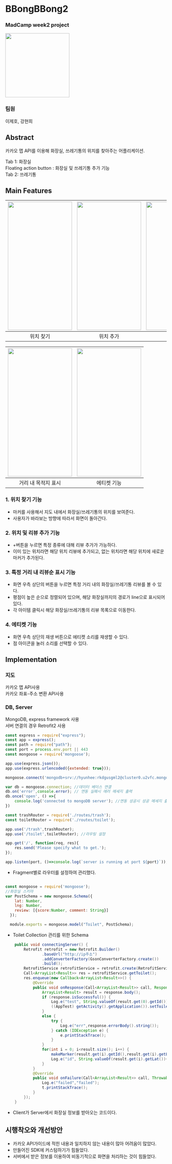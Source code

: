 # BBongBBong2

### MadCamp week2 project
<img width = "200" height="200" src=https://user-images.githubusercontent.com/77828537/148908103-bed89842-9271-4102-8724-88ff75271993.png >


### 팀원
이제호, 강현희
## Abstract

카카오 맵 API를 이용해 화장실, 쓰레기통의 위치를 찾아주는 어플리케이션.

Tab 1: 화장실 <br>
Floating action button : 화장실 및 쓰레기통 추가 기능 <br>
Tab 2: 쓰레기통 <br>


## Main Features


|<img width = "200" height="400" src=https://user-images.githubusercontent.com/78259314/148903546-f644458d-e149-45d3-a66b-b5508c862df7.gif >|<img width = "200" height="400" src=https://user-images.githubusercontent.com/78259314/148902633-421f78fa-4d45-48d6-8157-bb0e26899192.gif>|<img width = "200" height="400" src=https://user-images.githubusercontent.com/78259314/148902539-c5894973-0a08-4821-94e2-4261a046cadf.gif>|
|:---:|:---:|:---:|
|위치 찾기|위치 추가|리뷰 추가|


|<img width = "200" height="400" src=https://user-images.githubusercontent.com/78259314/148903513-f8a13d86-680e-404a-b67a-bfd2b4ea92ca.gif>|<img  width = "200" height="400" src=https://user-images.githubusercontent.com/78259314/148902602-db18d906-10ce-45fd-80ea-fdaa8e248a36.gif>|
|:---:|:---:|
|거리 내 목적지 표시|에티켓 기능|

### 1. 위치 찾기 기능
- 마커를 사용해서 지도 내에서 화장실/쓰레기통의 위치를 보여준다.
- 사용자가 바라보는 방향에 따라서 화면이 돌아간다.

### 2. 위치 및 리뷰 추가 기능 
- +버튼을 누르면 특정 종류에 대해 리뷰 추가가 가능하다.
- 이미 있는 위치라면 해당 위치 리뷰에 추가되고, 없는 위치라면 해당 위치에 새로운 마커가 추가된다.

### 3. 특정 거리 내 리뷰순 표시 기능
- 화면 우측 상단의 버튼을 누르면 특정 거리 내의 화장실/쓰레기통 리뷰를 볼 수 있다. 
- 평점이 높은 순으로 정렬되어 있으며, 해당 화장실까지의 경로가 line으로 표시되어 있다.
- 각 아이템 클릭시 해당 화장실/쓰레기통의 리뷰 목록으로 이동한다.

### 4. 에티켓 기능
- 화면 우측 상단의 재생 버튼으로 에티켓 소리를 재생할 수 있다.
- 점 아이콘을 눌러 소리를 선택할 수 있다.

## Implementation

### 지도
카카오 맵 API사용 <br>
카카오 좌표-주소 변환 API사용

### DB, Server
MongoDB, express framework 사용 <br>
서버 연결의 경우 Retrofit2 사용

```javascript
const express = require("express");
const app = express();
const path = require("path");
const port = process.env.port || 443
const mongoose = require('mongoose');

app.use(express.json());
app.use(express.urlencoded({extended: true}));

mongoose.connect('mongodb+srv://hyunhee:rkdgusgml2@cluster0.u2vfc.mongodb.net/Cluster0?retryWrites=true&w=majority');

var db = mongoose.connection; //데이터 베이스 연결 
db.on('error',console.error); // 연동 실패시 에러 메세지 출력
db.once('open', () =>{
    console.log('connected to mongoDB server'); //연동 성공시 성공 메세지 출력
}) 

const trashRouter = require('./routes/trash');
const toiletRouter = require('./routes/toilet');

app.use('/trash',trashRouter);
app.use('/toilet',toiletRouter); //라우팅 설정

app.get('/', function(req, res){
    res.send('Please specify what to get.');
});

app.listen(port, ()=>console.log(`server is running at port ${port}`));
```
- Fragment별로 라우터를 설정하여 관리했다.

```javascript

const mongoose = require('mongoose');
//화장실 스키마
var PostSchema = new mongoose.Schema({
    lat: Number,
    lng: Number,
    review: [{score:Number, comment: String}]
  });

  module.exports = mongoose.model("Toilet", PostSchema);

```
- Toilet Collection 관리를 위한 Schema

```java
    public void connectingServer() {
        Retrofit retrofit = new Retrofit.Builder()
                .baseUrl("http://ip주소")
                .addConverterFactory(GsonConverterFactory.create())
                .build();
        RetrofitService retrofitService = retrofit.create(RetrofitService.class);
        Call<ArrayList<Result>> res = retrofitService.getToilet();
        res.enqueue(new Callback<ArrayList<Result>>() {
            @Override
            public void onResponse(Call<ArrayList<Result>> call, Response<ArrayList<Result>> response) {
                ArrayList<Result> result = response.body();
                if (response.isSuccessful()) {
                    Log.e("test", String.valueOf(result.get(0).getId()));
                    ((AppTest) getActivity().getApplication()).setToiletList(result);
                }
                else {
                    try {
                        Log.e("err",response.errorBody().string());
                    } catch (IOException e) {
                        e.printStackTrace();
                    }
                }
                for(int i = 0; i<result.size(); i++) {
                    makeMarker(result.get(i).getId(),result.get(i).getLat(),result.get(i).getLng());
                    Log.e("id", String.valueOf(result.get(i).getLat())+ " "+String.valueOf(result.get(i).getLng()));
                }
            }
            @Override
            public void onFailure(Call<ArrayList<Result>> call, Throwable t) {
                Log.e("failed","failed");
                t.printStackTrace();
            }
        });
    }

```
- Client가 Server에서 화장실 정보를 받아오는 코드이다. 

## 시행착오와 개선방안
- 카카오 API가이드에 적힌 내용과 일치하지 않는 내용이 많아 어려움이 많았다.
- 만들어진 SDK에 커스텀하기가 힘들었다.
- 서버에서 받은 정보를 이용하여 비동기적으로 화면을 처리하는 것이 힘들었다.
